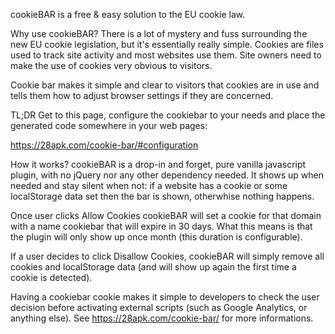 cookieBAR is a free & easy solution to the EU cookie law.

Why use cookieBAR?
There is a lot of mystery and fuss surrounding the new EU cookie legislation, but it's essentially really simple. Cookies are files used to track site activity and most websites use them. Site owners need to make the use of cookies very obvious to visitors.

Cookie bar makes it simple and clear to visitors that cookies are in use and tells them how to adjust browser settings if they are concerned.

TL;DR
Get to this page, configure the cookiebar to your needs and place the generated code somewhere in your web pages:

https://28apk.com/cookie-bar/#configuration

How it works?
cookieBAR is a drop-in and forget, pure vanilla javascript plugin, with no jQuery nor any other dependency needed. It shows up when needed and stay silent when not: if a website has a cookie or some localStorage data set then the bar is shown, otherwhise nothing happens.

Once user clicks Allow Cookies cookieBAR will set a cookie for that domain with a name cookiebar that will expire in 30 days. What this means is that the plugin will only show up once month (this duration is configurable).

If a user decides to click Disallow Cookies, cookieBAR will simply remove all cookies and localStorage data (and will show up again the first time a cookie is detected).

Having a cookiebar cookie makes it simple to developers to check the user decision before activating external scripts (such as Google Analytics, or anything else). See https://28apk.com/cookie-bar/ for more informations.

